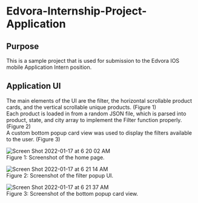 # Edvora-Internship-Project-Application

## Purpose
This is a sample project that is used for submission to the Edvora IOS mobile Application Intern position.

## Application UI
The main elements of the UI are the filter, the horizontal scrollable product cards, and the vertical scrollable unique products. (Figure 1) <br />
Each product is loaded in from a random JSON file, which is parsed into product, state, and city array to implement the Filter function properly. (Figure 2) <br />
A custom bottom popup card view was used to display the filters available to the user. (Figure 3) <br />

![Screen Shot 2022-01-17 at 6 20 02 AM](https://user-images.githubusercontent.com/90874168/149760665-7c73e99c-ffe4-477f-a55b-c5a6f8928107.png) <br />
Figure 1: Screenshot of the home page. <br />

![Screen Shot 2022-01-17 at 6 21 14 AM](https://user-images.githubusercontent.com/90874168/149760844-91c7c9fb-073d-47a4-b39e-7a1b3db8dfc7.png) <br />
Figure 2: Screenshot of the filter popup UI. <br />

![Screen Shot 2022-01-17 at 6 21 37 AM](https://user-images.githubusercontent.com/90874168/149760887-e90f141e-4a45-4047-a0cb-506264379cd9.png) <br />
Figure 3: Screenshot of the bottom popup card view. <br />


